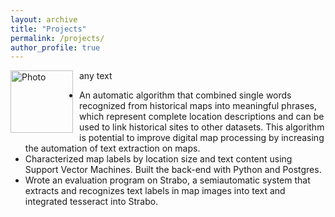 ```yaml
---
layout: archive
title: "Projects"
permalink: /projects/
author_profile: true
---
```




<div style="float:left;margin:0 10px 10px 0" markdown="1">
    <img src="https://haowenlin.github.io/images/profile.png" alt="Photo" style="width: 100px;"/> 
</div>
any text
   
* An automatic algorithm that combined single words recognized from historical maps into meaningful phrases, which represent complete location descriptions and can be used to link historical sites to other datasets. This algorithm is potential to improve digital map processing by increasing the automation of text extraction on maps.
* Characterized map labels by location size and text content using Support Vector Machines. Built the back-end with Python and Postgres. 
* Wrote an evaluation program on Strabo, a semi­automatic system that extracts and recognizes text labels in map images into text and integrated tesseract into Strabo.



